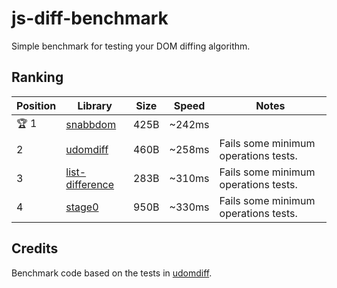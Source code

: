 # js-diff-benchmark

Simple benchmark for testing your DOM diffing algorithm.

## Ranking

| Position | Library | Size | Speed | Notes |
| --- | --- | --- | --- | --- |
| 🏆 1 | [snabbdom](https://github.com/snabbdom/snabbdom) | 425B | ~242ms | |
| 2 | [udomdiff](https://github.com/WebReflection/udomdiff) | 460B | ~258ms | Fails some minimum operations tests. |
| 3 | [list-difference](https://github.com/paldepind/list-difference/) | 283B | ~310ms | Fails some minimum operations tests. |
| 4 | [stage0](https://github.com/Freak613/stage0) | 950B | ~330ms | Fails some minimum operations tests. |

## Credits

Benchmark code based on the tests in [udomdiff](https://github.com/WebReflection/udomdiff).
